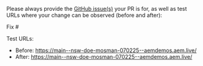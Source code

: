 Please always provide the [GitHub issue(s)](../issues) your PR is for, as well as test URLs where your change can be observed (before and after):

Fix #<gh-issue-id>

Test URLs:
- Before: https://main--nsw-doe-mosman-070225--aemdemos.aem.live/
- After: https://main--nsw-doe-mosman-070225--aemdemos.aem.live/
